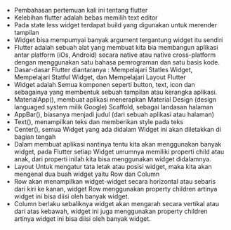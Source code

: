 - Pembahasan pertemuan kali ini tentang flutter
- Kelebihan flutter adalah bebas memilih text editor
- Pada state less widget terdapat build yang digunakan untuk merender tampilan
- Widget bisa mempumyai banyak argument tergantung widget itu sendiri
- Flutter adalah sebuah alat yang membuat kita bia membangun aplikasi antar platform (iOs, Android) secara native atau native cross-platform dengan menggunakan satu bahasa pemrograman dan satu basis kode.
- Dasar-dasar Flutter diantaranya : Mempelajari Statles Widget, Mempelajari Statful Widget, dan Mempelajari Layout Flutter
- Widget adalah Semua komponen seperti button, text, icon dan sebagainya yang membentuk sebuah tampilan atau kerangka aplikasi.
- MaterialApp(), membuat aplikasi menerapkan Material Design (design languaged system milik Google) Scaffold, sebagai landasan halaman
- AppBar(), biasanya menjadi judul (dari sebuah aplikasi atau halaman)
- Text(), menampilkan teks dan memberikan style pada teks
- Center(), semua Widget yang ada didalam Widget ini akan diletakkan di bagian tengah
- Dalam membuat aplikasi nantinya tentu kita akan menggunakan banyak widget, pada Flutter setiap Widget umumnya memiliki properti child atau anak, dari properti inilah kita bisa menggunakan widget didalamnya.
- Layout Untuk mengatur tata letak atau posisi widget, maka kita akan mengenal dua buah widget yaitu Row dan Column
- Row akan menampilkan widget-widget secara horizontal atau sebaris dari kiri ke kanan, widget Row menggunakan property children artinya widget ini bisa diisi oleh banyak widget.
- Column berlaku sebaliknya widget akan mengarah secara vertikal atau dari atas kebawah, widget ini juga menggunakan property children artinya widget ini bisa diisi oleh banyak widget.
